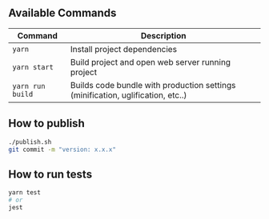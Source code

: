 ## Available Commands

| Command          | Description                                                                     |
| ---------------- | ------------------------------------------------------------------------------- |
| `yarn`           | Install project dependencies                                                    |
| `yarn start`     | Build project and open web server running project                               |
| `yarn run build` | Builds code bundle with production settings (minification, uglification, etc..) |

## How to publish

```sh
./publish.sh
git commit -m "version: x.x.x"
```

## How to run tests


```sh
yarn test
# or
jest
```
